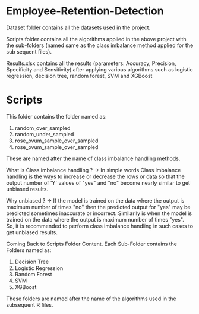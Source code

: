# Employee-Retention-Detection

Dataset folder contains all the datasets used in the project.

Scripts folder contains all the algorithms applied in the above project with the sub-folders (named same as the class imbalance method applied for the sub sequent files).

Results.xlsx contains all the results (parameters: Accuracy, Precision, Specificity and Sensitivity) after applying various algorithms such as logistic regression, decision tree, random forest, SVM and XGBoost

# Scripts

This folder contains the folder named as:
1. random_over_sampled
2. random_under_sampled
3. rose_ovum_sample_over_sampled
4. rose_ovum_sample_over_sampled

These are named after the name of class imbalance handling methods.

What is Class imbalance handling ?
-> In simple words Class imbalance handling is the ways to increase or decrease the rows or data so that the output number of 'Y' values of "yes" and "no" become nearly similar to get unbiased results.

Why unbiased ?
-> If the model is trained on the data where the output is maximum number of times "no" then the predicted output for "yes" may be predicted sometimes inaccurate or incorrect. Similarily is when the model is trained on the data where the output is maximum number of times "yes". So, it is recommended to perform class imbalance handling in such cases to get unbiased results.

Coming Back to Scripts Folder Content.
Each Sub-Folder contains the Folders named as:
1. Decision Tree
2. Logistic Regression
3. Random Forest
4. SVM
5. XGBoost

These folders are named after the name of the algorithms used in the subsequent R files.
